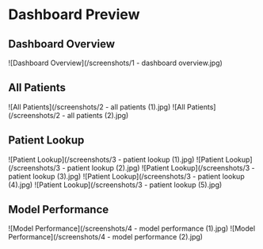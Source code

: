 # Dashboard Preview

## Dashboard Overview
![Dashboard Overview](/screenshots/1 - dashboard overview.jpg)  

## All Patients
![All Patients](/screenshots/2 - all patients (1).jpg)
![All Patients](/screenshots/2 - all patients (2).jpg)

## Patient Lookup
![Patient Lookup](/screenshots/3 - patient lookup (1).jpg)
![Patient Lookup](/screenshots/3 - patient lookup (2).jpg)
![Patient Lookup](/screenshots/3 - patient lookup (3).jpg)
![Patient Lookup](/screenshots/3 - patient lookup (4).jpg)
![Patient Lookup](/screenshots/3 - patient lookup (5).jpg)

## Model Performance
![Model Performance](/screenshots/4 - model performance (1).jpg)
![Model Performance](/screenshots/4 - model performance (2).jpg)
